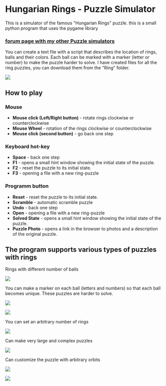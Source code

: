 # Hungarian Rings - Puzzle Simulator

This is a simulator of the famous "Hungarian Rings" puzzle.
this is a small python program that uses the pygame library

### **<a href="https://twistypuzzles.com/forum/viewtopic.php?p=422931#p422931">forum page with my other Puzzle simulators</a>**

You can create a text file with a script that describes the location of rings, balls and their colors.
Each ball can be marked with a marker (letter or number) to make the puzzle harder to solve.
I have created files for all the ring puzzles, you can download them from the "Ring" folder.


![](https://i.imgur.com/2e5m6ce.png)

## How to play
### Mouse
- **Mouse click (Left/Right button)** - rotate rings clockwise or counterclockwise
- **Mouse Wheel** - rotation of the rings clockwise or counterclockwise
- **Mouse click (second button)** - go back one step
### Keyboard hot-key
- **Space** - back one step
- **F1** - opens a small hint window showing the initial state of the puzzle.
- **F2** - reset the puzzle to its initial state.
- **F3** - opening a file with a new ring-puzzle
### Programm button
- **Reset** - reset the puzzle to its initial state.
- **Scramble** - automatic scramble puzzle
- **Undo** - back one step
- **Open** - opening a file with a new ring-puzzle
- **Solved State** - opens a small hint window showing the initial state of the puzzle.
- **Puzzle Photo** - opens a link in the browser to photos and a description of the original puzzle.


## The program supports various types of puzzles with rings
Rings with different number of balls

![](https://i.imgur.com/kaYIocN.png)

You can make a marker on each ball (letters and numbers) so that each ball becomes unique. These puzzles are harder to solve.

![](https://i.imgur.com/qWt1mqd.png)

![](https://i.imgur.com/EB2HNBj.png)

You can set an arbitrary number of rings

![](https://i.imgur.com/VJRdXRd.png)

Can make very large and complex puzzles

![](https://i.imgur.com/HCjzozj.png)

Can customize the puzzle with arbitrary orbits

![](https://i.imgur.com/DIYerz1.png)

![](https://i.imgur.com/ZLpQRoM.png)
